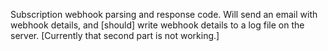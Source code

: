 Subscription webhook parsing and response code. Will send an email with webhook details, and [should] write webhook details to a log file on the server. [Currently that second part is not working.]